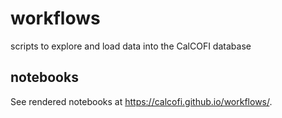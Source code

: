 # workflows

scripts to explore and load data into the CalCOFI database

## notebooks

See rendered notebooks at <https://calcofi.github.io/workflows/>.

